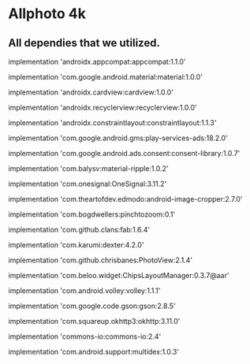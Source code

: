 # Allphoto 4k
## All dependies that we utilized.

 implementation 'androidx.appcompat:appcompat:1.1.0'
 
 implementation 'com.google.android.material:material:1.0.0'
 
 implementation 'androidx.cardview:cardview:1.0.0'
 
 implementation 'androidx.recyclerview:recyclerview:1.0.0'
 
 implementation 'androidx.constraintlayout:constraintlayout:1.1.3'
 
 implementation 'com.google.android.gms:play-services-ads:18.2.0'
 
 implementation 'com.google.android.ads.consent:consent-library:1.0.7'
 
 implementation 'com.balysv:material-ripple:1.0.2'
 
 implementation 'com.onesignal:OneSignal:3.11.2'
 
 implementation 'com.theartofdev.edmodo:android-image-cropper:2.7.0'
 
 implementation 'com.bogdwellers:pinchtozoom:0.1'
 
 implementation 'com.github.clans:fab:1.6.4'
 
 implementation 'com.karumi:dexter:4.2.0'
 
 implementation 'com.github.chrisbanes:PhotoView:2.1.4'
 
 implementation 'com.beloo.widget:ChipsLayoutManager:0.3.7@aar'
 
 implementation 'com.android.volley:volley:1.1.1'
 
 implementation 'com.google.code.gson:gson:2.8.5'
 
 implementation 'com.squareup.okhttp3:okhttp:3.11.0'
 
 implementation 'commons-io:commons-io:2.4'
 
 implementation 'com.android.support:multidex:1.0.3'

